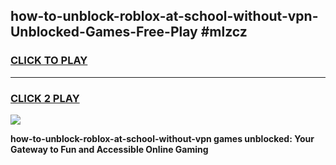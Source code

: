 
## how-to-unblock-roblox-at-school-without-vpn-Unblocked-Games-Free-Play #mlzcz
<h3>
<a href="https://us.freeplayer.one?title=how-to-unblock-roblox-at-school-without-vpn&ref=9M">CLICK TO PLAY</a></h3>
<hr>

<h3>
<a href="https://us.freeplayer.one?title=how-to-unblock-roblox-at-school-without-vpn&ref=9M">CLICK 2 PLAY</a>
  
</h3>

<a href="https://us.freeplayer.one?title=how-to-unblock-roblox-at-school-without-vpn&ref=9M"><img src="https://clearcache.store/games.png"></a>


**how-to-unblock-roblox-at-school-without-vpn games unblocked: Your Gateway to Fun and Accessible Online Gaming**
